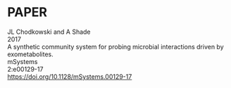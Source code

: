 # PAPER

JL Chodkowski and A Shade  
2017  
A synthetic community system for probing microbial interactions driven by exometabolites.  
mSystems  
2:e00129-17  
https://doi.org/10.1128/mSystems.00129-17  

